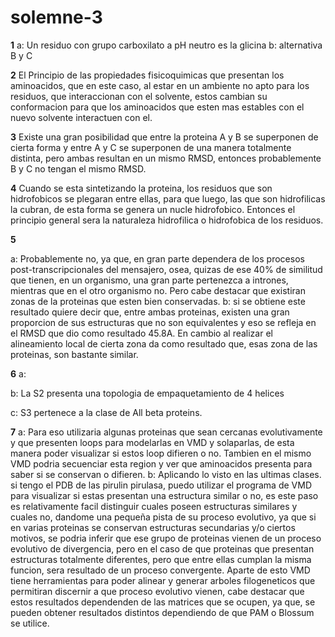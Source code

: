 # solemne-3

__1__ 
a: Un residuo con grupo carboxilato a pH neutro es la glicina 
b: alternativa B y C

__2__ El Principio de las propiedades fisicoquimicas que presentan los aminoacidos, que en este caso, al estar en un ambiente no apto para los residuos, que interaccionan con el solvente, estos cambian su conformacion para que los aminoacidos que esten mas estables con el nuevo solvente interactuen con el.

__3__ Existe una gran posibilidad que entre la proteina A y B se superponen de cierta forma y entre A y C se superponen de una manera totalmente distinta, pero ambas resultan en un mismo RMSD, entonces probablemente B y C no tengan el mismo RMSD.

__4__ Cuando se esta sintetizando la proteina, los residuos que son hidrofobicos se plegaran entre ellas, para que luego, las que son hidrofilicas la cubran, de esta forma se genera un nucle hidrofobico. Entonces el principio general sera la naturaleza hidrofilica o hidrofobica de los residuos.

__5__

a: Probablemente no, ya que, en gran parte dependera de los procesos post-transcripcionales del mensajero, osea, quizas de ese 40% de similitud que tienen, en un organismo, una gran parte pertenezca a intrones, mientras que en el otro organismo no. Pero cabe destacar que existiran zonas de la proteinas que esten bien conservadas. 
b: si se obtiene este resultado quiere decir que, entre ambas proteinas, existen una gran proporcion de sus estructuras que no son equivalentes y eso se refleja en el RMSD que dio como resultado 45.8A. En cambio al realizar el alineamiento local de cierta zona da como resultado que, esas zona de las proteinas, son bastante similar.

__6__ 
a:

b: La S2 presenta una topologia de empaquetamiento de 4 helices

c: S3 pertenece a la clase de All beta proteins.

__7__ 
a: Para eso utilizaria algunas proteinas que sean cercanas evolutivamente y que presenten loops para modelarlas en VMD y solaparlas, de esta manera poder visualizar si estos loop difieren o no. Tambien en el mismo VMD podria secuenciar esta region y ver que aminoacidos presenta para saber si se conservan o difieren.
b: Aplicando lo visto en las ultimas clases. si tengo el PDB de las pirulin pirulasa, puedo utilizar el programa de VMD para visualizar si estas presentan una estructura similar o no, es este paso es relativamente facil distinguir cuales poseen estructuras similares y cuales no, dandome una pequeña pista de su proceso evolutivo, ya que si en varias proteinas se conservan estructuras secundarias y/o ciertos motivos, se podria inferir que ese grupo de proteinas vienen de un proceso evolutivo de divergencia, pero en el caso de que proteinas que presentan estructuras totalmente diferentes, pero que entre ellas cumplan la misma funcion, sera resultado de un proceso convergente. Aparte de esto VMD tiene herramientas para poder alinear y generar arboles filogeneticos que permitiran discernir a que proceso evolutivo vienen, cabe destacar que estos resultados dependenden de las matrices que se ocupen, ya que, se pueden obtener resultados distintos dependiendo de que PAM o Blossum se utilice.
